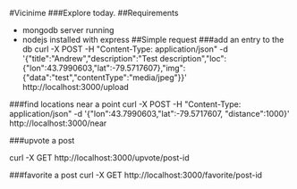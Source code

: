 #Vicinime
###Explore today.
##Requirements
* mongodb server running
* nodejs installed with express
##Simple request
###add an entry to the db
curl -X POST -H "Content-Type: application/json" -d '{"title":"Andrew","description":"Test description","loc":{"lon":43.7990603,"lat":-79.5717607},"img":{"data":"test","contentType":"media/jpeg"}}' http://localhost:3000/upload

###find locations near a point
curl -X POST -H "Content-Type: application/json" -d '{"lon":43.7990603,"lat":-79.5717607, "distance":1000}' http://localhost:3000/near

###upvote a post

curl -X GET http://localhost:3000/upvote/post-id

###favorite a post
curl -X GET http://localhost:3000/favorite/post-id

